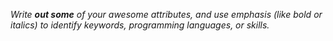 *Write **out some** of your awesome attributes, and use emphasis (like bold or italics) to identify keywords, programming languages, or skills.*
